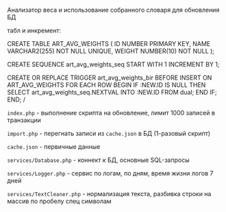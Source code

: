 Анализатор веса и использование собранного словаря для обновления БД

табл и инкремент:

CREATE TABLE ART_AVG_WEIGHTS (
                                 ID NUMBER PRIMARY KEY,
                                 NAME VARCHAR2(255) NOT NULL UNIQUE,
                                 WEIGHT NUMBER(10) NOT NULL
);

CREATE SEQUENCE art_avg_weights_seq START WITH 1 INCREMENT BY 1;

CREATE OR REPLACE TRIGGER art_avg_weights_bir
    BEFORE INSERT ON ART_AVG_WEIGHTS
    FOR EACH ROW
BEGIN
    IF :NEW.ID IS NULL THEN
        SELECT art_avg_weights_seq.NEXTVAL INTO :NEW.ID FROM dual;
    END IF;
END;
/

`index.php` - выполнение скрипта на обновление, лимит 1000 записей в транзакции

`import.php` - перегнать записи из `cache.json` в БД (1-разовый скрипт)

`cache.json` - первичные данные

`services/Database.php` - коннект к БД, основные SQL-запросы

`services/Logger.php` - сервис по логам, по дням, время жизни логов 7 дней

`services/TextCleaner.php` - нормализация текста, разбивка строки на массив по пробелу спец символам